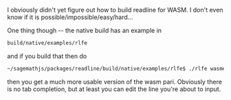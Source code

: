 I obviously didn't yet figure out how to build readline for WASM.  I don't even know
if it is possible/impossible/easy/hard...

One thing though -- the native build has an example in
```sh
build/native/examples/rlfe
```

and if you build that then do

```sh
~/sagemathjs/packages/readline/build/native/examples/rlfe$ ./rlfe wasmer run /home/user/sagemathjs/packages/pari/dist/wasm/bin/gp-sta.wasm  --mapdir /:/ 
```

then you get a much more usable version of the wasm pari.  Obviously there is
no tab completion, but at least you can edit the line you're about to input.
